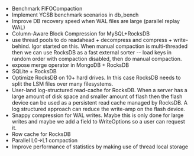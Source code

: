 * Benchmark FIFOCompaction
* Implement YCSB benchmark scenarios in db_bench
* Improve DB recovery speed when WAL files are large (parallel replay WAL)
* Column-Aware Block Compression for MySQL+RocksDB
* use thread pools to do readahead + decompress and compress + write-behind. Igor started on this. When manual compaction is multi-threaded then we can use RocksDB as a fast external sorter -- load keys in random order with compaction disabled, then do manual compaction.
* expose merge operator in MongoDB + RocksDB
* SQLite + RocksDB
* Optimize RocksDB on 10+ hard drives. In this case RocksDB needs to split the LSM files over many filesystems.
* User-land log-structured read-cache for RocksDB. When a server has a large amount of disk space and smaller amount of flash then the flash device can be used as a persistent read cache managed by RocksDB. A log structured approach can reduce the write-amp on the flash device.
* Snappy compression for WAL writes. Maybe this is only done for large writes and maybe we add a field to WriteOptions so a user can request it.
* Row cache for RocksDB
* Parallel L0->L1 compaction
* Improve performance of statistics by making use of thread local storage